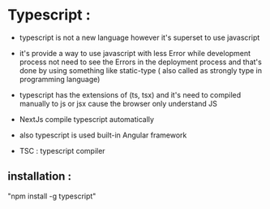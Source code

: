 # Typescript :

- typescript is not a new language however it's superset to use javascript
- it's provide a way to use javascript with less Error while development process not need to see the Errors in the deployment process and that's done by using something like static-type ( also called as strongly type in programming language)

- typescript has the extensions of (ts, tsx) and it's need to compiled manually to js or jsx cause the browser only understand JS

- NextJs compile typescript automatically

- also typescript is used built-in Angular framework

- TSC : typescript compiler

## installation :

"npm install -g typescript"
